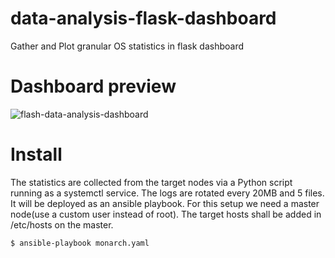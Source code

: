 # data-analysis-flask-dashboard
Gather and Plot granular OS statistics in flask dashboard

# Dashboard preview

![flash-data-analysis-dashboard](https://github.com/idanaila/data-analysis-flask-dashboard/assets/47727784/14e5c48f-c9ac-47c1-bd56-f6695bae5801)

# Install
The statistics are collected from the target nodes via a Python script running as a systemctl service. The logs are rotated every 20MB and 5 files.
It will be deployed as an ansible playbook. For this setup we need a master node(use a custom user instead of root). The target hosts shall be added in /etc/hosts on the master.
```
$ ansible-playbook monarch.yaml
```
